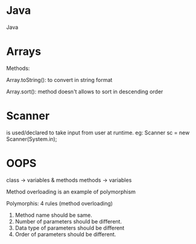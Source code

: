 # Java
Java

# Arrays

Methods:

Array.toString(): to convert in string format

Array.sort(): method doesn't allows to sort in descending order

# Scanner
is used/declared to take input from user at runtime.  eg: Scanner sc = new Scanner(System.in);

# OOPS
class -> variables & methods
methods -> variables

Method overloading is an example of polymorphism

Polymorphis: 4 rules (method overloading)
1)	Method name should be same.
2)	Number of parameters should be different.
3)	Data type of parameters should be different
4)	Order of parameters should be different.
